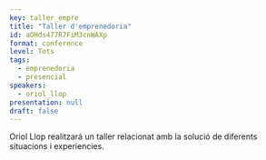 ```yaml
---
key: taller_empre
title: "Taller d'emprenedoria"
id: aOHds477R7FiM3cnWAXp
format: conference
level: Tots
tags:
  - emprenedoria
  - presencial
speakers:
  - oriol_llop
presentation: null
draft: false
---
```


Oriol Llop realitzará un taller relacionat amb la solució de diferents situacions i experiencies. 